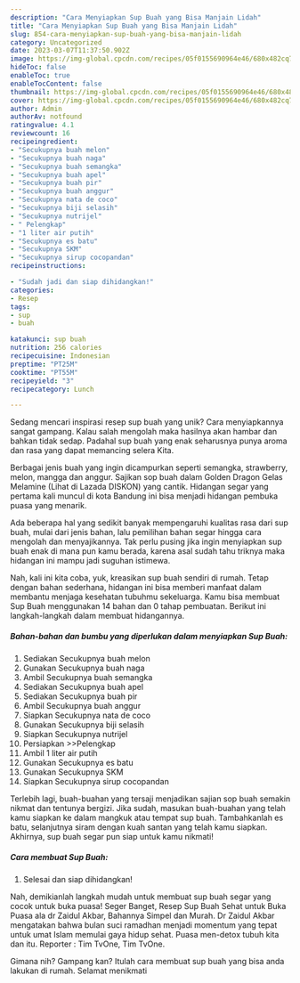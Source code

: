 ```yaml
---
description: "Cara Menyiapkan Sup Buah yang Bisa Manjain Lidah"
title: "Cara Menyiapkan Sup Buah yang Bisa Manjain Lidah"
slug: 854-cara-menyiapkan-sup-buah-yang-bisa-manjain-lidah
category: Uncategorized
date: 2023-03-07T11:37:50.902Z
image: https://img-global.cpcdn.com/recipes/05f0155690964e46/680x482cq70/sup-buah-foto-resep-utama.jpg
hideToc: false
enableToc: true
enableTocContent: false
thumbnail: https://img-global.cpcdn.com/recipes/05f0155690964e46/680x482cq70/sup-buah-foto-resep-utama.jpg
cover: https://img-global.cpcdn.com/recipes/05f0155690964e46/680x482cq70/sup-buah-foto-resep-utama.jpg
author: Admin
authorAv: notfound
ratingvalue: 4.1
reviewcount: 16
recipeingredient:
- "Secukupnya buah melon"
- "Secukupnya buah naga"
- "Secukupnya buah semangka"
- "Secukupnya buah apel"
- "Secukupnya buah pir"
- "Secukupnya buah anggur"
- "Secukupnya nata de coco"
- "Secukupnya biji selasih"
- "Secukupnya nutrijel"
- " Pelengkap"
- "1 liter air putih"
- "Secukupnya es batu"
- "Secukupnya SKM"
- "Secukupnya sirup cocopandan"
recipeinstructions:

- "Sudah jadi dan siap dihidangkan!"
categories:
- Resep
tags:
- sup
- buah

katakunci: sup buah 
nutrition: 256 calories
recipecuisine: Indonesian
preptime: "PT25M"
cooktime: "PT55M"
recipeyield: "3"
recipecategory: Lunch

---
```





Sedang mencari inspirasi resep sup buah yang unik? Cara menyiapkannya sangat gampang. Kalau salah mengolah maka hasilnya akan hambar dan bahkan tidak sedap. Padahal sup buah yang enak seharusnya punya aroma dan rasa yang dapat memancing selera Kita.





Berbagai jenis buah yang ingin dicampurkan seperti semangka, strawberry, melon, mangga dan anggur. Sajikan sop buah dalam Golden Dragon Gelas Melamine (Lihat di Lazada DISKON) yang cantik. Hidangan segar yang pertama kali muncul di kota Bandung ini bisa menjadi hidangan pembuka puasa yang menarik.

Ada beberapa hal yang sedikit banyak mempengaruhi kualitas rasa dari sup buah, mulai dari jenis bahan, lalu pemilihan bahan segar hingga cara mengolah dan menyajikannya. Tak perlu pusing jika ingin menyiapkan sup buah enak di mana pun kamu berada, karena asal sudah tahu triknya maka hidangan ini mampu jadi suguhan istimewa.






Nah, kali ini kita coba, yuk, kreasikan sup buah sendiri di rumah. Tetap dengan bahan sederhana, hidangan ini bisa memberi manfaat dalam membantu menjaga kesehatan tubuhmu sekeluarga. Kamu bisa membuat Sup Buah menggunakan 14 bahan dan 0 tahap pembuatan. Berikut ini langkah-langkah dalam membuat hidangannya.

<!--inarticleads1-->

##### Bahan-bahan dan bumbu yang diperlukan dalam menyiapkan Sup Buah:

1. Sediakan Secukupnya buah melon
1. Gunakan Secukupnya buah naga
1. Ambil Secukupnya buah semangka
1. Sediakan Secukupnya buah apel
1. Sediakan Secukupnya buah pir
1. Ambil Secukupnya buah anggur
1. Siapkan Secukupnya nata de coco
1. Gunakan Secukupnya biji selasih
1. Siapkan Secukupnya nutrijel
1. Persiapkan  &gt;&gt;Pelengkap
1. Ambil 1 liter air putih
1. Gunakan Secukupnya es batu
1. Gunakan Secukupnya SKM
1. Siapkan Secukupnya sirup cocopandan


Terlebih lagi, buah-buahan yang tersaji menjadikan sajian sop buah semakin nikmat dan tentunya bergizi. Jika sudah, masukan buah-buahan yang telah kamu siapkan ke dalam mangkuk atau tempat sup buah. Tambahkanlah es batu, selanjutnya siram dengan kuah santan yang telah kamu siapkan. Akhirnya, sup buah segar pun siap untuk kamu nikmati! 

<!--inarticleads2-->

##### Cara membuat Sup Buah:


1. Selesai dan siap dihidangkan!

Nah, demikianlah langkah mudah untuk membuat sup buah segar yang cocok untuk buka puasa! Seger Banget, Resep Sup Buah Sehat untuk Buka Puasa ala dr Zaidul Akbar, Bahannya Simpel dan Murah. Dr Zaidul Akbar mengatakan bahwa bulan suci ramadhan menjadi momentum yang tepat untuk umat Islam memulai gaya hidup sehat. Puasa men-detox tubuh kita dan itu. Reporter : Tim TvOne, Tim TvOne. 

Gimana nih? Gampang kan? Itulah cara membuat sup buah yang bisa anda lakukan di rumah. Selamat menikmati
